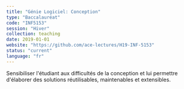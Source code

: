 ```yaml
---
title: "Génie Logiciel: Conception"
type: "Baccalauréat"
code: "INF5153"
session: "Hiver"
collection: teaching
date: 2019-01-01
website: "https://github.com/ace-lectures/H19-INF-5153"
status: "current"
language: "fr"
---
```


Sensibiliser l'étudiant aux difficultés de la conception et lui permettre d'élaborer des solutions réutilisables, maintenables et extensibles.

